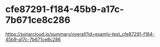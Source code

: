 # cfe87291-f184-45b9-a17c-7b671ce8c286
https://sonarcloud.io/summary/overall?id=examly-test_cfe87291-f184-45b9-a17c-7b671ce8c286
